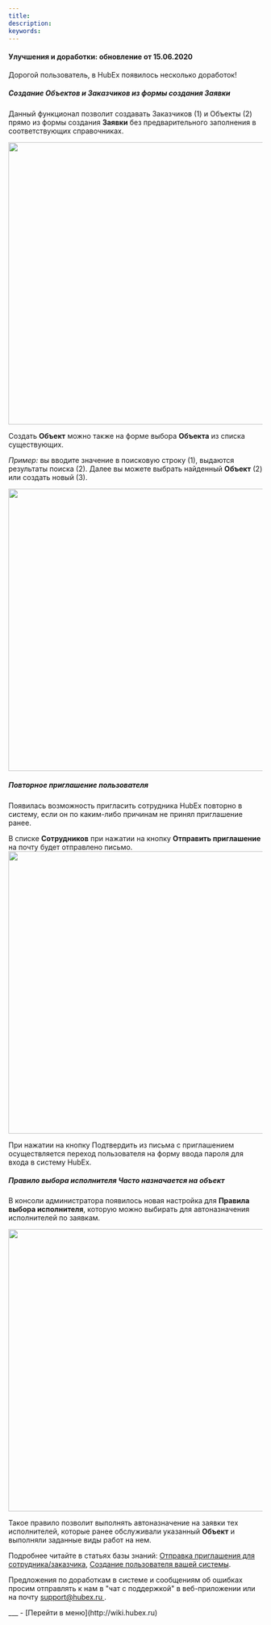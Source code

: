 ```yaml
---
title: 
description: 
keywords: 
---
```


#### Улучшения и доработки: обновление от 15.06.2020
<html>
<meta charset="utf-8">

</html>
<body>
<p>Дорогой пользователь, в HubEx появилось несколько доработок! </p> 
 <h5>Создание Объектов и Заказчиков из формы создания Заявки</h5>
<p>Данный функционал позволит создавать Заказчиков (1) и Объекты (2) прямо из формы создания <strong>Заявки</strong> без предварительного заполнения в соответствующих справочниках. </p>
<div><img style="margin: 0 auto; display: block; max-width: 100%;" src="https://239911.selcdn.ru/Public/_articles/CreateCustomerObjInTaskForm/CreateObjInTask_1.png" width="559" height="auto" /></div>

<p>Создать <strong>Объект</strong> можно также на форме выбора <strong>Объекта</strong> из списка существующих. </p>
<p><i>Пример: </i>вы вводите значение в поисковую строку (1), выдаются результаты поиска (2).  Далее вы можете выбрать найденный <strong>Объект</strong> (2) или создать новый (3).</p>
<div><img style="margin: 0 auto; display: block; max-width: 100%;" src="https://239911.selcdn.ru/Public/_articles/CreateCustomerObjInTaskForm/CreateObjInTime_2.png" width="559" height="auto" /></div>


<h5>Повторное приглашение пользователя</h5>
<p>Появилась возможность пригласить сотрудника HubEx повторно в систему, если он по каким-либо причинам не принял приглашение ранее. </p>
В списке <strong>Сотрудников</strong> при нажатии на кнопку <strong>Отправить приглашение</strong> на почту будет отправлено письмо. 

<div><img style="margin: 0 auto; display: block; max-width: 100%;" src="https://239911.selcdn.ru/Public/_articles/News%201.06.2020/invite.png" width="559" height="auto" /></div>

<p>При нажатии на кнопку </strong>Подтвердить</strong> из письма с приглашением осуществляется переход пользователя на форму ввода пароля для входа в систему HubEx. </p>

<h5>Правило выбора исполнителя Часто назначается на объект</h5>
<p>В консоли администратора появилось новая настройка для <strong>Правила выбора исполнителя</strong>, которую можно выбирать для автоназначения исполнителей по заявкам.</p>

<div><img style="margin: 0 auto; display: block; max-width: 100%;" src="https://239911.selcdn.ru/Public/_articles/News%201.06.2020/NewRuleAdm.png" width="559" height="auto" /></div>

<p>Такое правило позволит выполнять автоназначение на заявки тех исполнителей, которые ранее обслуживали указанный <strong>Объект</strong> и выполняли заданные виды работ на нем.</p>


<p>Подробнее читайте в статьях базы знаний: <a href="https://wiki.hubex.ru/docs/FAQ/RU/user/HowToSendInvitation.html">Отправка приглашения для сотрудника/заказчика</a>, <a href="https://wiki.hubex.ru/docs/FAQ/RU/user/CreatingUser.html">Создание пользователя вашей системы</a>.</p>

<p>Предложения по доработкам в системе и сообщениям об ошибках просим отправлять к нам в "чат с поддержкой" в веб-приложении или на почту <a href="mailto:support@hubex.ru" target="_blank" rel="noopener"> support@hubex.ru </a>.</p>

</body>
___
- [Перейти в меню](http://wiki.hubex.ru)
